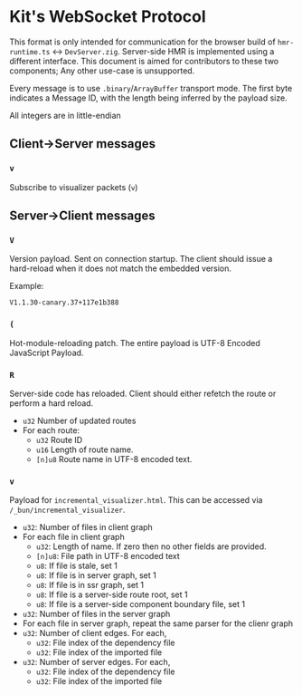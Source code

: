 # Kit's WebSocket Protocol

This format is only intended for communication for the browser build of
`hmr-runtime.ts` <-> `DevServer.zig`. Server-side HMR is implemented using a
different interface. This document is aimed for contributors to these
two components; Any other use-case is unsupported.

Every message is to use `.binary`/`ArrayBuffer` transport mode. The first byte
indicates a Message ID, with the length being inferred by the payload size.

All integers are in little-endian

## Client->Server messages

### `v`

Subscribe to visualizer packets (`v`)

## Server->Client messages

### `V`

Version payload. Sent on connection startup. The client should issue a hard-reload
when it does not match the embedded version.

Example:

```
V1.1.30-canary.37+117e1b388
```

### `(`

Hot-module-reloading patch. The entire payload is UTF-8 Encoded JavaScript Payload.

### `R`

Server-side code has reloaded. Client should either refetch the route or perform a hard reload.

- `u32` Number of updated routes
- For each route:
  - `u32` Route ID
  - `u16` Length of route name.
  - `[n]u8` Route name in UTF-8 encoded text.

### `v`

Payload for `incremental_visualizer.html`. This can be accessed via `/_bun/incremental_visualizer`.

- `u32`: Number of files in client graph
- For each file in client graph
  - `u32`: Length of name. If zero then no other fields are provided.
  - `[n]u8`: File path in UTF-8 encoded text
  - `u8`: If file is stale, set 1
  - `u8`: If file is in server graph, set 1
  - `u8`: If file is in ssr graph, set 1
  - `u8`: If file is a server-side route root, set 1
  - `u8`: If file is a server-side component boundary file, set 1
- `u32`: Number of files in the server graph
- For each file in server graph, repeat the same parser for the clienr graph
- `u32`: Number of client edges. For each,
  - `u32`: File index of the dependency file
  - `u32`: File index of the imported file
- `u32`: Number of server edges. For each,
  - `u32`: File index of the dependency file
  - `u32`: File index of the imported file
